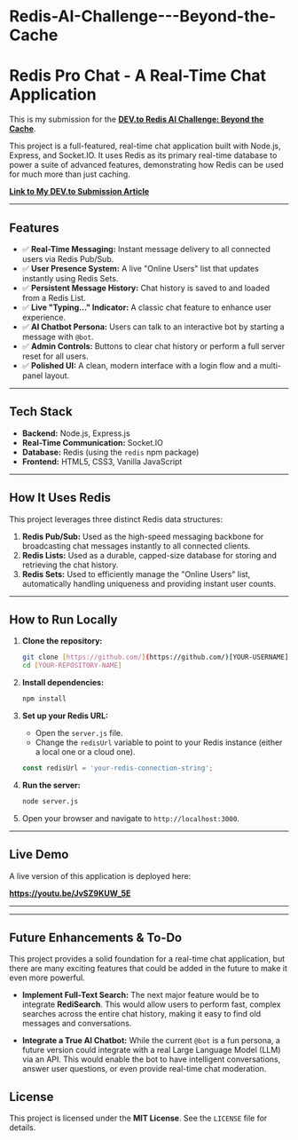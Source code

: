 # Redis-AI-Challenge---Beyond-the-Cache
# Redis Pro Chat - A Real-Time Chat Application

This is my submission for the **[DEV.to Redis AI Challenge: Beyond the Cache](https://dev.to/challenges/redis-2025-07-23)**.

This project is a full-featured, real-time chat application built with Node.js, Express, and Socket.IO. It uses Redis as its primary real-time database to power a suite of advanced features, demonstrating how Redis can be used for much more than just caching.

**[Link to My DEV.to Submission Article](https://dev.to/diassynthesis/how-i-built-a-real-time-chat-app-with-redis-and-an-ai-assistant-4n5k)**

---

## Features

* ✅ **Real-Time Messaging:** Instant message delivery to all connected users via Redis Pub/Sub.
* ✅ **User Presence System:** A live "Online Users" list that updates instantly using Redis Sets.
* ✅ **Persistent Message History:** Chat history is saved to and loaded from a Redis List.
* ✅ **Live "Typing..." Indicator:** A classic chat feature to enhance user experience.
* ✅ **AI Chatbot Persona:** Users can talk to an interactive bot by starting a message with `@bot`.
* ✅ **Admin Controls:** Buttons to clear chat history or perform a full server reset for all users.
* ✅ **Polished UI:** A clean, modern interface with a login flow and a multi-panel layout.

---

## Tech Stack

* **Backend:** Node.js, Express.js
* **Real-Time Communication:** Socket.IO
* **Database:** Redis (using the `redis` npm package)
* **Frontend:** HTML5, CSS3, Vanilla JavaScript

---

## How It Uses Redis

This project leverages three distinct Redis data structures:

1.  **Redis Pub/Sub:** Used as the high-speed messaging backbone for broadcasting chat messages instantly to all connected clients.
2.  **Redis Lists:** Used as a durable, capped-size database for storing and retrieving the chat history.
3.  **Redis Sets:** Used to efficiently manage the "Online Users" list, automatically handling uniqueness and providing instant user counts.

---

## How to Run Locally

1.  **Clone the repository:**
    ```bash
    git clone [https://github.com/](https://github.com/)[YOUR-USERNAME]/[YOUR-REPOSITORY-NAME].git
    cd [YOUR-REPOSITORY-NAME]
    ```

2.  **Install dependencies:**
    ```bash
    npm install
    ```

3.  **Set up your Redis URL:**
    * Open the `server.js` file.
    * Change the `redisUrl` variable to point to your Redis instance (either a local one or a cloud one).
    ```javascript
    const redisUrl = 'your-redis-connection-string';
    ```

4.  **Run the server:**
    ```bash
    node server.js
    ```

5.  Open your browser and navigate to `http://localhost:3000`.

---

## Live Demo

A live version of this application is deployed here:

**https://youtu.be/JvSZ9KUW_5E**

---

---

## Future Enhancements & To-Do

This project provides a solid foundation for a real-time chat application, but there are many exciting features that could be added in the future to make it even more powerful.

* **Implement Full-Text Search:** The next major feature would be to integrate **RediSearch**. This would allow users to perform fast, complex searches across the entire chat history, making it easy to find old messages and conversations.

* **Integrate a True AI Chatbot:** While the current `@bot` is a fun persona, a future version could integrate with a real Large Language Model (LLM) via an API. This would enable the bot to have intelligent conversations, answer user questions, or even provide real-time chat moderation.

## License

This project is licensed under the **MIT License**. See the `LICENSE` file for details.
